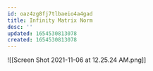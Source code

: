 ```yaml
---
id: oaz4zg8fj7tlbaeio4a4gad
title: Infinity Matrix Norm
desc: ''
updated: 1654530813078
created: 1654530813078
---
```

![[Screen Shot 2021-11-06 at 12.25.24 AM.png]]
